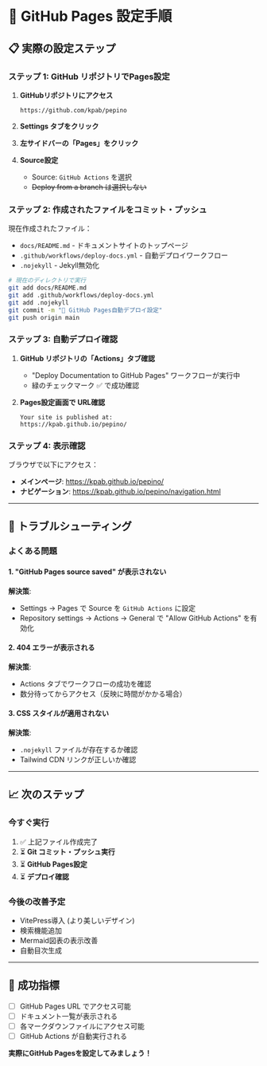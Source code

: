 # 🚀 GitHub Pages 設定手順

## 📋 実際の設定ステップ

### ステップ 1: GitHub リポジトリでPages設定

1. **GitHubリポジトリにアクセス**
   ```
   https://github.com/kpab/pepino
   ```

2. **Settings タブをクリック**

3. **左サイドバーの「Pages」をクリック**

4. **Source設定**
   - Source: `GitHub Actions` を選択
   - ~~Deploy from a branch は選択しない~~

### ステップ 2: 作成されたファイルをコミット・プッシュ

現在作成されたファイル：
- `docs/README.md` - ドキュメントサイトのトップページ
- `.github/workflows/deploy-docs.yml` - 自動デプロイワークフロー  
- `.nojekyll` - Jekyll無効化

```bash
# 現在のディレクトリで実行
git add docs/README.md
git add .github/workflows/deploy-docs.yml
git add .nojekyll
git commit -m "🚀 GitHub Pages自動デプロイ設定"
git push origin main
```

### ステップ 3: 自動デプロイ確認

1. **GitHub リポジトリの「Actions」タブ確認**
   - "Deploy Documentation to GitHub Pages" ワークフローが実行中
   - 緑のチェックマーク ✅ で成功確認

2. **Pages設定画面で URL確認**
   ```
   Your site is published at:
   https://kpab.github.io/pepino/
   ```

### ステップ 4: 表示確認

ブラウザで以下にアクセス：
- **メインページ**: https://kpab.github.io/pepino/
- **ナビゲーション**: https://kpab.github.io/pepino/navigation.html

---

## 🔧 トラブルシューティング

### よくある問題

#### 1. "GitHub Pages source saved" が表示されない
**解決策**: 
- Settings → Pages で Source を `GitHub Actions` に設定
- Repository settings → Actions → General で "Allow GitHub Actions" を有効化

#### 2. 404 エラーが表示される
**解決策**:
- Actions タブでワークフローの成功を確認
- 数分待ってからアクセス（反映に時間がかかる場合）

#### 3. CSS スタイルが適用されない
**解決策**:
- `.nojekyll` ファイルが存在するか確認
- Tailwind CDN リンクが正しいか確認

---

## 📈 次のステップ

### 今すぐ実行
1. ✅ 上記ファイル作成完了
2. ⏳ **Git コミット・プッシュ実行**
3. ⏳ **GitHub Pages設定**
4. ⏳ **デプロイ確認**

### 今後の改善予定
- VitePress導入 (より美しいデザイン)
- 検索機能追加
- Mermaid図表の表示改善
- 自動目次生成

---

## 🎯 成功指標

- [ ] GitHub Pages URL でアクセス可能
- [ ] ドキュメント一覧が表示される
- [ ] 各マークダウンファイルにアクセス可能
- [ ] GitHub Actions が自動実行される

**実際にGitHub Pagesを設定してみましょう！**
